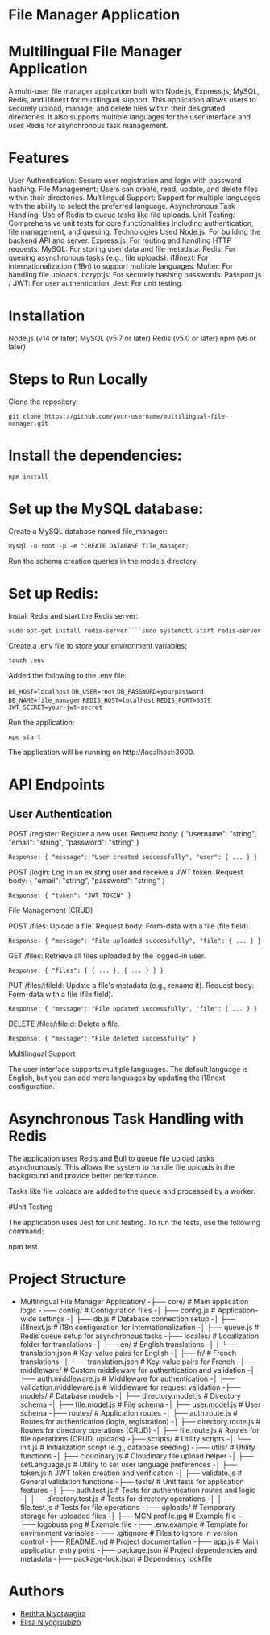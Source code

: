 
#  File Manager Application

# Multilingual File Manager Application

A multi-user file manager application built with Node.js, Express.js, MySQL, Redis, and i18next for multilingual support. This application allows users to securely upload, manage, and delete files within their designated directories. It also supports multiple languages for the user interface and uses Redis for asynchronous task management.

# Features

User Authentication: Secure user registration and login with password hashing.
File Management: Users can create, read, update, and delete files within their directories.
Multilingual Support: Support for multiple languages with the ability to select the preferred language.
Asynchronous Task Handling: Use of Redis to queue tasks like file uploads.
Unit Testing: Comprehensive unit tests for core functionalities including authentication, file management, and queuing.
Technologies Used
Node.js: For building the backend API and server.
Express.js: For routing and handling HTTP requests.
MySQL: For storing user data and file metadata.
Redis: For queuing asynchronous tasks (e.g., file uploads).
i18next: For internationalization (i18n) to support multiple languages.
Multer: For handling file uploads.
bcryptjs: For securely hashing passwords.
Passport.js / JWT: For user authentication.
Jest: For unit testing.

# Installation

Node.js (v14 or later)
MySQL (v5.7 or later)
Redis (v5.0 or later)
npm (v6 or later)

# Steps to Run Locally

Clone the repository:

```git clone https://github.com/your-username/multilingual-file-manager.git```


# Install the dependencies:


```npm install```

# Set up the MySQL database:

Create a MySQL database named file_manager:

```mysql -u root -p -e "CREATE DATABASE file_manager;```

Run the schema creation queries in the models directory.

# Set up Redis:

Install Redis and start the Redis server:

```sudo apt-get install redis-server````sudo systemctl start redis-server```

Create a .env file to store your environment variables:


```touch .env```

Added the following to the .env file:


```DB_HOST=localhost```
```DB_USER=root```
```DB_PASSWORD=yourpassword```
```DB_NAME=file_manager```
```REDIS_HOST=localhost```
```REDIS_PORT=6379```
```JWT_SECRET=your-jwt-secret```


Run the application:

```npm start```

The application will be running on http://localhost:3000.

# API Endpoints

## User Authentication

POST /register: Register a new user.
Request body: { "username": "string", "email": "string", "password": "string" }

```Response: { "message": "User created successfully", "user": { ... } }```

POST /login: Log in an existing user and receive a JWT token.
Request body: { "email": "string", "password": "string" }

```Response: { "token": "JWT_TOKEN" }```

File Management (CRUD)

POST /files: Upload a file.
Request body: Form-data with a file (file field).

```Response: { "message": "File uploaded successfully", "file": { ... } }```

GET /files: Retrieve all files uploaded by the logged-in user.

```Response: { "files": [ { ... }, { ... } ] }```

PUT /files/:fileId: Update a file's metadata (e.g., rename it).
Request body: Form-data with a file (file field).

```Response: { "message": "File updated successfully", "file": { ... } }```

DELETE /files/:fileId: Delete a file.

```Response: { "message": "File deleted successfully" }```

Multilingual Support

The user interface supports multiple languages. The default language is English, but you can add more languages by updating the i18next configuration.

# Asynchronous Task Handling with Redis

The application uses Redis and Bull to queue file upload tasks asynchronously. This allows the system to handle file uploads in the background and provide better performance.

Tasks like file uploads are added to the queue and processed by a worker.

#Unit Testing

The application uses Jest for unit testing. To run the tests, use the following command:

npm test

# Project Structure 

- Multilingual File Manager Application/
-├── core/                          # Main application logic
-├── config/                        # Configuration files
-│   ├── config.js                  # Application-wide settings
-│   ├── db.js                      # Database connection setup
-│   ├── i18next.js                 # i18n configuration for internationalization
-│   ├── queue.js                   # Redis queue setup for asynchronous tasks
-├── locales/                       # Localization folder for translations
-│   ├── en/                        # English translations
-│   │   └── translation.json       # Key-value pairs for English
-│   ├── fr/                        # French translations
-│       └── translation.json       # Key-value pairs for French
-├── middleware/                    # Custom middleware for authentication and validation
-│   ├── auth.middleware.js         # Middleware for authentication
-│   ├── validation.middleware.js   # Middleware for request validation
-├── models/                        # Database models
-│   ├── directory.model.js         # Directory schema
-│   ├── file.model.js              # File schema
-│   ├── user.model.js              # User schema
-├── routes/                        # Application routes
-│   ├── auth.route.js              # Routes for authentication (login, registration)
-│   ├── directory.route.js         # Routes for directory operations (CRUD)
-│   ├── file.route.js              # Routes for file operations (CRUD, uploads)
-├── scripts/                       # Utility scripts
-│   └── init.js                    # Initialization script (e.g., database seeding)
-├── utils/                         # Utility functions
-│   ├── cloudinary.js              # Cloudinary file upload helper
-│   ├── setLanguage.js             # Utility to set user language preferences
-│   ├── token.js                   # JWT token creation and verification
-│   ├── validate.js                # General validation functions
-├── tests/                         # Unit tests for application features
-│   ├── auth.test.js               # Tests for authentication routes and logic
-│   ├── directory.test.js          # Tests for directory operations
-│   ├── file.test.js               # Tests for file operations
-├── uploads/                       # Temporary storage for uploaded files
-│   ├── MCN profile.jpg            # Example file
-│   ├── logobuss.png               # Example file
-├── .env.example                   # Template for environment variables
-├── .gitignore                     # Files to ignore in version control
-├── README.md                      # Project documentation
-├── app.js                         # Main application entry point
-├── package.json                   # Project dependencies and metadata
-├── package-lock.json              # Dependency lockfile


# Authors

- [Beritha Niyotwagira](https://github.com/Beritha-n12)
- [Elisa Niyogisubizo](https://github.com/ElisaNiyogisubizo)

